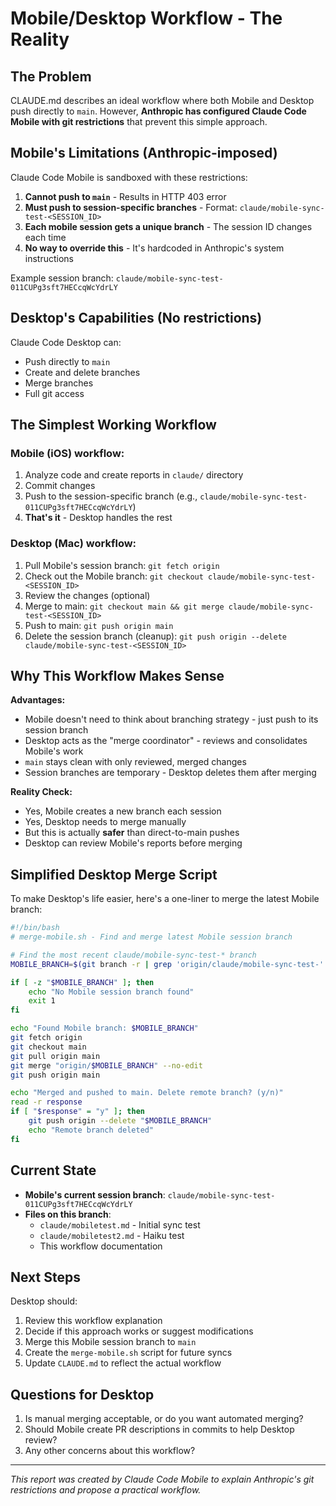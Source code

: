 # Mobile/Desktop Workflow - The Reality

## The Problem

CLAUDE.md describes an ideal workflow where both Mobile and Desktop push directly to `main`. However, **Anthropic has configured Claude Code Mobile with git restrictions** that prevent this simple approach.

## Mobile's Limitations (Anthropic-imposed)

Claude Code Mobile is sandboxed with these restrictions:

1. **Cannot push to `main`** - Results in HTTP 403 error
2. **Must push to session-specific branches** - Format: `claude/mobile-sync-test-<SESSION_ID>`
3. **Each mobile session gets a unique branch** - The session ID changes each time
4. **No way to override this** - It's hardcoded in Anthropic's system instructions

Example session branch: `claude/mobile-sync-test-011CUPg3sft7HECcqWcYdrLY`

## Desktop's Capabilities (No restrictions)

Claude Code Desktop can:
- Push directly to `main`
- Create and delete branches
- Merge branches
- Full git access

## The Simplest Working Workflow

### Mobile (iOS) workflow:
1. Analyze code and create reports in `claude/` directory
2. Commit changes
3. Push to the session-specific branch (e.g., `claude/mobile-sync-test-011CUPg3sft7HECcqWcYdrLY`)
4. **That's it** - Desktop handles the rest

### Desktop (Mac) workflow:
1. Pull Mobile's session branch: `git fetch origin`
2. Check out the Mobile branch: `git checkout claude/mobile-sync-test-<SESSION_ID>`
3. Review the changes (optional)
4. Merge to main: `git checkout main && git merge claude/mobile-sync-test-<SESSION_ID>`
5. Push to main: `git push origin main`
6. Delete the session branch (cleanup): `git push origin --delete claude/mobile-sync-test-<SESSION_ID>`

## Why This Workflow Makes Sense

**Advantages:**
- Mobile doesn't need to think about branching strategy - just push to its session branch
- Desktop acts as the "merge coordinator" - reviews and consolidates Mobile's work
- `main` stays clean with only reviewed, merged changes
- Session branches are temporary - Desktop deletes them after merging

**Reality Check:**
- Yes, Mobile creates a new branch each session
- Yes, Desktop needs to merge manually
- But this is actually **safer** than direct-to-main pushes
- Desktop can review Mobile's reports before merging

## Simplified Desktop Merge Script

To make Desktop's life easier, here's a one-liner to merge the latest Mobile branch:

```bash
#!/bin/bash
# merge-mobile.sh - Find and merge latest Mobile session branch

# Find the most recent claude/mobile-sync-test-* branch
MOBILE_BRANCH=$(git branch -r | grep 'origin/claude/mobile-sync-test-' | tail -1 | sed 's/origin\///' | xargs)

if [ -z "$MOBILE_BRANCH" ]; then
    echo "No Mobile session branch found"
    exit 1
fi

echo "Found Mobile branch: $MOBILE_BRANCH"
git fetch origin
git checkout main
git pull origin main
git merge "origin/$MOBILE_BRANCH" --no-edit
git push origin main

echo "Merged and pushed to main. Delete remote branch? (y/n)"
read -r response
if [ "$response" = "y" ]; then
    git push origin --delete "$MOBILE_BRANCH"
    echo "Remote branch deleted"
fi
```

## Current State

- **Mobile's current session branch**: `claude/mobile-sync-test-011CUPg3sft7HECcqWcYdrLY`
- **Files on this branch**:
  - `claude/mobiletest.md` - Initial sync test
  - `claude/mobiletest2.md` - Haiku test
  - This workflow documentation

## Next Steps

Desktop should:
1. Review this workflow explanation
2. Decide if this approach works or suggest modifications
3. Merge this Mobile session branch to `main`
4. Create the `merge-mobile.sh` script for future syncs
5. Update `CLAUDE.md` to reflect the actual workflow

## Questions for Desktop

1. Is manual merging acceptable, or do you want automated merging?
2. Should Mobile create PR descriptions in commits to help Desktop review?
3. Any other concerns about this workflow?

---

*This report was created by Claude Code Mobile to explain Anthropic's git restrictions and propose a practical workflow.*
